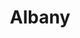 ---
title: Albany
crosslinks:
- Troy
- autotldr
- HomeImprovement
- sextoys
- drunk
- delusionalcraigslist
- hawaii
- MusicInTheMaking
- googletown
- livven
- xkcd
- Roadcams
- Hawaii
- Chattanooga
- churning
- InternetIsBeautiful
- potsdam
- forwardsfromgrandma
- nottheonion
- EarthPorn
---